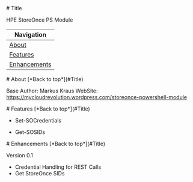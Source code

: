 <a name="Title">
# Title

HPE StoreOnce PS Module

|Navigation|
|-----------------|
|[About](#About)|
|[Features](#Features)|
|[Enhancements](#Enhancements)|


<a name="About">
# About
[*Back to top*](#Title)

Base Author: Markus Kraus
WebSite: https://mycloudrevolution.wordpress.com/storeonce-powershell-module

<a name="Features">
# Features
[*Back to top*](#Title)

* Set-SOCredentials


* Get-SOSIDs

<a name="Enhancements">
# Enhancements
[*Back to top*](#Title)

Version 0.1
+ Credential Handling for REST Calls
+ Get StoreOnce SIDs